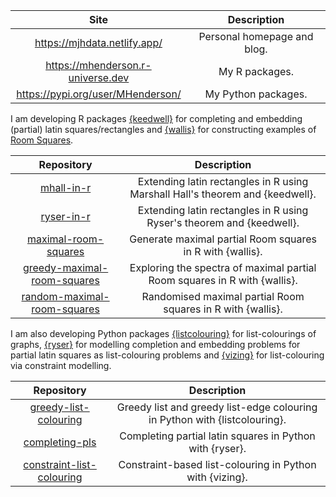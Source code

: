
| Site                              | Description                 |
|:---------------------------------:|:---------------------------:|
| https://mjhdata.netlify.app/      | Personal homepage and blog. |
| https://mhenderson.r-universe.dev | My R packages.              |
| https://pypi.org/user/MHenderson/ | My Python packages.         |

I am developing R packages [{keedwell}](https://github.com/MHenderson/keedwell) for completing and embedding (partial) latin squares/rectangles and [{wallis}](https://github.com/MHenderson/wallis) for constructing examples of [Room Squares](https://en.wikipedia.org/wiki/Room_square).

| Repository                                                                                | Description                                                                   |
|:-----------------------------------------------------------------------------------------:|:-----------------------------------------------------------------------------:|
| [mhall-in-r](https://github.com/MHenderson/mhall-in-r)                                    | Extending latin rectangles in R using Marshall Hall's theorem and {keedwell}. |
| [ryser-in-r](https://github.com/MHenderson/ryser-in-r)                                    | Extending latin rectangles in R using Ryser's theorem and {keedwell}.         |
| [maximal-room-squares](https://github.com/MHenderson/maximal-room-squares)                | Generate maximal partial Room squares in R with {wallis}.                     |
| [greedy-maximal-room-squares](https://github.com/MHenderson/greedy-maximal-room-squares)  | Exploring the spectra of maximal partial Room squares in R with {wallis}.     |
| [random-maximal-room-squares](https://github.com/MHenderson/random-maximal-room-squares)  | Randomised maximal partial Room squares in R with {wallis}.                   |

I am also developing Python packages [{listcolouring}](https://github.com/MHenderson/listcolouring) for list-colourings of graphs, [{ryser}](https://github.com/MHenderson/ryser) for modelling completion and embedding problems for partial latin squares as list-colouring problems and [{vizing}](https://github.com/MHenderson/vizing) for list-colouring via constraint modelling.

| Repository                                                                           | Description                                                                          |
|:------------------------------------------------------------------------------------:|:------------------------------------------------------------------------------------:|
| [greedy-list-colouring](https://github.com/MHenderson/greedy-list-colouring)         | Greedy list and greedy list-edge colouring in Python with {listcolouring}.           |
| [completing-pls](https://github.com/MHenderson/completing-pls)                       | Completing partial latin squares in Python with {ryser}.                             |
| [constraint-list-colouring](https://github.com/MHenderson/constraint-list-colouring) | Constraint-based list-colouring in Python with {vizing}.                             |

